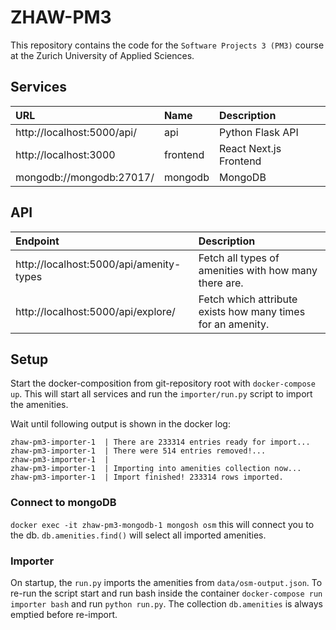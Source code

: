 # ZHAW-PM3
This repository contains the code for the `Software Projects 3 (PM3)` course at the Zurich University of Applied Sciences.

## Services

| URL | Name | Description |
| :-------- | :--- | :-------------|
| http://localhost:5000/api/ | api | Python Flask API |
| http://localhost:3000 | frontend | React Next.js Frontend |
| mongodb://mongodb:27017/ | mongodb | MongoDB |

## API

| Endpoint | Description |
| :-------- | :--- |
| http://localhost:5000/api/amenity-types | Fetch all types of amenities with how many there are. | 
| http://localhost:5000/api/explore/<type> | Fetch which attribute exists how many times for an amenity. |

## Setup

Start the docker-composition from git-repository root with `docker-compose up`. This will start all services and run the `importer/run.py` script to import the amenities.

Wait until following output is shown in the docker log:

```
zhaw-pm3-importer-1  | There are 233314 entries ready for import...
zhaw-pm3-importer-1  | There were 514 entries removed!...
zhaw-pm3-importer-1  | 
zhaw-pm3-importer-1  | Importing into amenities collection now...
zhaw-pm3-importer-1  | Import finished! 233314 rows imported.
```

### Connect to mongoDB

`docker exec -it zhaw-pm3-mongodb-1 mongosh osm`  this will connect you to the db. `db.amenities.find()` will select all imported amenities.

### Importer

On startup, the `run.py` imports the amenities from `data/osm-output.json`. To re-run the script start and run bash inside the container `docker-compose run importer bash` and run `python run.py`. The collection `db.amenities` is always emptied before re-import.
